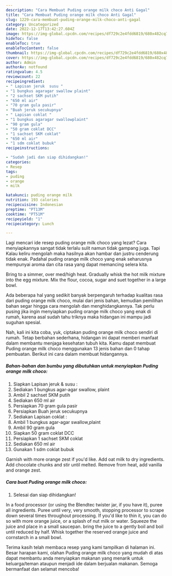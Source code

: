 ```yaml
---
description: "Cara Membuat Puding orange milk choco Anti Gagal"
title: "Cara Membuat Puding orange milk choco Anti Gagal"
slug: 1229-cara-membuat-puding-orange-milk-choco-anti-gagal
category: Uncategorized
date: 2022-12-17T13:42:27.604Z
image: https://img-global.cpcdn.com/recipes/df729c2e4fdd6819/680x482cq70/puding-orange-milk-choco-foto-resep-utama.jpg
hideToc: false
enableToc: true
enableTocContent: false
thumbnail: https://img-global.cpcdn.com/recipes/df729c2e4fdd6819/680x482cq70/puding-orange-milk-choco-foto-resep-utama.jpg
cover: https://img-global.cpcdn.com/recipes/df729c2e4fdd6819/680x482cq70/puding-orange-milk-choco-foto-resep-utama.jpg
author: Admin
authorAv: notfound
ratingvalue: 4.5
reviewcount: 22
recipeingredient:
- " Lapisan jeruk  susu "
- "1 bungkus agaragar swallow plaint"
- "2 sachset SKM putih"
- "650 ml air"
- "70 gram gula pasir"
- "Buah jeruk secukupnya"
- " Lapisan coklat "
- "1 bungkus agaragar swallowplaint"
- "90 gram gula"
- "50 gram coklat DCC"
- "1 sachset SKM coklat"
- "650 ml air"
- "1 sdm coklat bubuk"
recipeinstructions:

- "Sudah jadi dan siap dihidangkan!"
categories:
- Resep
tags:
- puding
- orange
- milk

katakunci: puding orange milk 
nutrition: 193 calories
recipecuisine: Indonesian
preptime: "PT13M"
cooktime: "PT51M"
recipeyield: "1"
recipecategory: Lunch

---
```



Lagi mencari ide resep puding orange milk choco yang lezat? Cara menyiapkannya sangat tidak terlalu sulit namun tidak gampang juga. Tapi Kalau keliru mengolah maka hasilnya akan hambar dan justru cenderung tidak enak. Padahal puding orange milk choco yang enak seharusnya mempunyai aroma dan cita rasa yang dapat memancing selera kita.


Bring to a simmer, over med/high heat. Gradually whisk the hot milk mixture into the egg mixture. Mix the flour, cocoa, sugar and suet together in a large bowl.

Ada beberapa hal yang sedikit banyak berpengaruh terhadap kualitas rasa dari puding orange milk choco, mulai dari jenis bahan, kemudian pemilihan bahan segar hingga cara mengolah dan menghidangkannya. Tak perlu pusing jika ingin menyiapkan puding orange milk choco yang enak di rumah, karena asal sudah tahu triknya maka hidangan ini mampu jadi suguhan spesial.


Nah, kali ini kita coba, yuk, ciptakan puding orange milk choco sendiri di rumah. Tetap berbahan sederhana, hidangan ini dapat memberi manfaat dalam membantu menjaga kesehatan tubuh kita. Kamu dapat membuat Puding orange milk choco menggunakan 13 jenis bahan dan 0 tahap pembuatan. Berikut ini cara dalam membuat hidangannya.

<!--inarticleads1-->

##### Bahan-bahan dan bumbu yang dibutuhkan untuk menyiapkan Puding orange milk choco:

1. Siapkan  Lapisan jeruk &amp; susu :
1. Sediakan 1 bungkus agar-agar swallow, plaint
1. Ambil 2 sachset SKM putih
1. Sediakan 650 ml air
1. Persiapkan 70 gram gula pasir
1. Persiapkan Buah jeruk secukupnya
1. Sediakan  Lapisan coklat :
1. Ambil 1 bungkus agar-agar swallow,plaint
1. Ambil 90 gram gula
1. Siapkan 50 gram coklat DCC
1. Persiapkan 1 sachset SKM coklat
1. Sediakan 650 ml air
1. Gunakan 1 sdm coklat bubuk


Garnish with more orange zest if you&#39;d like. Add oat milk to dry ingredients. Add chocolate chunks and stir until melted. Remove from heat, add vanilla and orange zest. 

<!--inarticleads2-->

##### Cara buat Puding orange milk choco:


1. Selesai dan siap dihidangkan!

In a food processor (or using the Blendtec twister jar, if you have it), puree all ingredients. Puree until very, very smooth, stopping processor to scrape down several times throughout processing. If you&#39;d like to thin it, you can do so with more orange juice, or a splash of nut milk or water. Squeeze the juice and place in a small saucepan. bring the juice to a gently boil and boil until reduced by half. Whisk together the reserved orange juice and cornstarch in a small bowl. 

Terima kasih telah membaca resep yang kami tampilkan di halaman ini. Besar harapan kami, olahan Puding orange milk choco yang mudah di atas dapat membantu anda menyiapkan makanan yang menarik untuk keluarga/teman ataupun menjadi ide dalam berjualan makanan. Semoga bermanfaat dan selamat mencoba!

